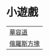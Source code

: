 <html lang="zh-Hant">

<head>
  <meta charset="UTF-8">
  <meta name="google-adsense-account" content="ca-pub-2700712381606881">
</head>

<body>
    <h1>小遊戲</h1>
    <table>
        <tr>
            <td><a href="klotski-game/version5x5/index.html">華容道</a></td>
        </tr>
        <tr>
            <td><a href="Tetris-game-v1/index.html">俄羅斯方塊</a></td>
        </tr>
    </table>
</body>

</html>
